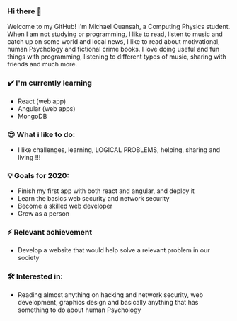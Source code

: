 ### Hi there 👋

<!--
**micky-quansah/micky-quansah** is a ✨ _special_ ✨ repository because its `README.md` (this file) appears on your GitHub profile.

Here are some ideas to get you started:

- 🔭 I’m currently working on ...
- 🌱 I’m currently learning ...
- 👯 I’m looking to collaborate on ...
- 🤔 I’m looking for help with ...
- 💬 Ask me about ...
- 📫 How to reach me: ...
- 😄 Pronouns: ...
- ⚡ Fun fact: ...
-->

Welcome to my GitHub! I'm Michael Quansah, a Computing Physics student. When I am not studying or programming, I like to read, listen to music and catch up on some world and local news, I like to read about motivational, human Psychology and fictional crime books. I love doing useful and fun things with programming, listening to different types of music, sharing with friends and much more.

### ✔️ I'm currently learning
- React (web app)
- Angular (web apps)
- MongoDB

### 😍 What i like to do:
- I like challenges, learning, LOGICAL PROBLEMS, helping, sharing and living !!!

### 💡 Goals for 2020:
- Finish my first app with both react and angular, and deploy it
- Learn the basics web security and network security
- Become a skilled web developer
- Grow as a person

### ⚡ Relevant achievement
- Develop a website that would help solve a relevant problem in our society

### 🛠 Interested in:
- Reading almost anything on hacking and network security, web development, graphics design and basically anything that has something to do about human Psychology
